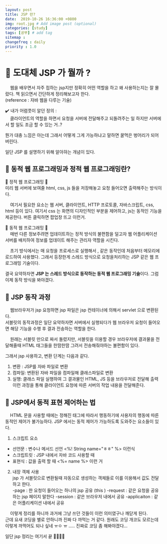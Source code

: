 ```yaml
---
layout: post
title: JSP 란? 
date:  2019-10-26 16:36:00 +0800
img: root.jpg # Add image post (optional)
categories: [study]
tags: [공부] # add tag
sitemap :
changefreq : daily
priority : 1.0
---
```



# :thinking: 도대체 JSP 가 뭘까 ? 

&nbsp;&nbsp;&nbsp;&nbsp;웹을 배우면서 자주 접하는 jsp지만 정확히 어떤 역할을 하고 왜 사용하는지는 잘 몰랐다. 책 읽으면서 간단하게 정리해보고자 한다.  
(reference : 자바 웹을 다루는 기술)  

:heavy_check_mark: 내가 어렴풋이 알던 정의  :   
&nbsp;&nbsp;&nbsp;&nbsp;클라이언트의 역할을 하면서 요청을 서버에 전달해주고 되돌려주는 일 하지만 서버에서 할 일도 조금 할 수 있는 거..?  

뭔가 대충 느낌은 아는데 그래서 어떻게 그게 가능하냐고 말하면 꿀먹은 벙어리가 되어버린다.  

일단 JSP 를 설명하기 위해 알아햐는 개념이 있다.  

## :open_book: 동적 웹 프로그래밍과 정적 웹 프로그래밍란?  

:yellow_heart: 정적 웹 프로그래밍  :yellow_heart:   
미리 웹 서버에 보여줄 html, css, js 들을 저장해놓고 요청 들어오면 출력해주는 방식이다.  
  
 &nbsp;&nbsp;&nbsp;&nbsp;여기서 필요한 요소는 웹 서버, 클라이언트, HTTP 프로토콜, 자바스크립트, css, html 등이 있다.  여기서 css 는 화면의 디자인적인 부분을 제어하고,  js는  동적인 기능을 제공한다.  버튼 클릭하면 팝업창 뜨고 이런거.  

:purple_heart: 동적 웹 프로그래밍  :purple_heart:  
&nbsp;&nbsp;&nbsp;&nbsp;매번 다른 정보주려면 업데이트하는 정적 방식의 불편함을 덜고자 웹 어플리케이션 서버를 배치하여 정보를 업데이트 해주는 관리자 역할을 시킨다.  

&nbsp;&nbsp;&nbsp;&nbsp;초기 방식에서는 매 요청을 프로세스로 실행해서 , 같은 동작인데 처음부터 메모리에 로드하여 사용했다. 그래서 등장한게 스레드 방식으로 요청을처리하는 JSP 같은 웹 프로그래밍 기술이다.  

결국 요약하자면 **JSP 는 스레드 방식으로 동작하는 동적 웹 프로그래밍 기술**이다.  그럼 이제 동작 방식을 봐야겠다.  

## :open_book: JSP 동작 과정  

&nbsp;&nbsp;&nbsp;&nbsp;웹브라우저가 jsp 요청하면 jsp 파일은  jsp 컨테이너에 의해서 servlet 으로 변환된다.  
서블릿의 동작과정은 일단 요약하자면 서버에서 실행되다가 웹 브라우저 요청이 들어오면 해당 기능을 수행 후 결과 전송하는 역할을 한다.  

&nbsp;&nbsp;&nbsp;&nbsp;원래는 서블릿 만으로 짜서 돌렸지만, 서블릿을 이용할 경우 브라우저에 결과물을 전달해줄때 HTML 태그들을 한땀한땀 그려서 전송해줘야하는 불편함이 있다.  

그래서 jsp 사용하고, 변환 단계는 다음과 같다.  

1) 변환 : JSP를 자바 파일로 변환  
2) 컴파일: 변환된 자바 파일을 컴파일해 클래스파일로 변환  
3) 실행: 클래스 파일 실행하여 그 결과물인 HTML, JS 등을 브라우저로 전달해 출력  
이런 과정을 통해 클라이언트 요청에 따른 서버의 작업 내용을 전달해준다.  

## :open_book: JSP에서 동적 표현 제어하는 법  
&nbsp;&nbsp;&nbsp;&nbsp;HTML 문을 사용할 때에는 정해진 태그에 따라서 행동하기에 사용자의 행동에 따른 동적인 제어가 불가능하다.  JSP 에서는 동적 제어가 가능하도록  도와주는 요소들이 있다.  

1) 스크립트 요소
- 선언문 : 변수나 메서드 선언 <%! String name="ㅎㅎ" %>  이런식
- 스크립트릿 : JSP 내에서 자바 코드 사용할 때 
- 표현식 :  값을 출력 할 때 <%= name %> 이런 거 

2) 내장 객체 사용   
jsp 가 서블릿으로 변환될때 자동으로 생성하는 객체들로 이를 이용해서 값도 전달하고 한다.  
-page  : 한 요청이 들어오는 하나의 jsp 공유 (this )
-request  : 같은 요청을 공유하는 jsp 페이지 말한다
-session  : 같은 브라우저 내에서 공유
-applicaiton  :  같은 어플리케이션 내에서 공유 

&nbsp;&nbsp;&nbsp;&nbsp;이렇게 정리를 하니까 과거에 그냥 쓰던 것들이 이런 의미였구나 깨닫게 된다.  
근데 요새 코딩을 별로 안하니까 진짜 다 까먹는 거 같다. 원래도 코딩 개코도 모르는데 이렇게 까먹어도 되나 싶네 ㅠㅇ ㅠ ..... 진짜로 코딩 좀 해봐야겠다...   

일단 jsp 정리는 여기서 끝 :100::100::100::100: 



